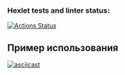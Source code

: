 ### Hexlet tests and linter status:
[![Actions Status](https://github.com/YanaTryastsyna/python-project-50/actions/workflows/hexlet-check.yml/badge.svg)](https://github.com/YanaTryastsyna/python-project-50/actions)

## Пример использования
[![asciicast](https://asciinema.org/a/xU9HuNgefW4UUdKps80KO7yP7.svg)](https://asciinema.org/a/xU9HuNgefW4UUdKps80KO7yP7)


